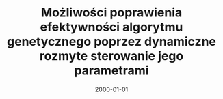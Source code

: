 ---
# Documentation: https://wowchemy.com/docs/managing-content/

title: Możliwości poprawienia efektywności algorytmu genetycznego poprzez dynamiczne
  rozmyte sterowanie jego parametrami
subtitle: ''
summary: ''
authors:
- kwasnicka
- Mariusz Mulawa
tags: []
categories: []
date: '2000-01-01'
lastmod: 2022-10-07T04:59:46Z
featured: false
draft: false

# Featured image
# To use, add an image named `featured.jpg/png` to your page's folder.
# Focal points: Smart, Center, TopLeft, Top, TopRight, Left, Right, BottomLeft, Bottom, BottomRight.
image:
  caption: ''
  focal_point: ''
  preview_only: false

# Projects (optional).
#   Associate this post with one or more of your projects.
#   Simply enter your project's folder or file name without extension.
#   E.g. `projects = ["internal-project"]` references `content/project/deep-learning/index.md`.
#   Otherwise, set `projects = []`.
projects: []
publishDate: '2022-10-07T04:59:45.052561Z'
publication_types:
- '1'
abstract: ''
publication: '*Algorytmy ewolucyjne i optymalizacja globalna. Materiały IV krajowej
  konferencji, Lądek Zdrój, 5-8 czerwca 2000.*'
---